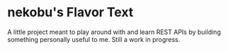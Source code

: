 # nekobu's Flavor Text

A little project meant to play around with and learn REST APIs by building something personally useful to me. Still a work in progress.
